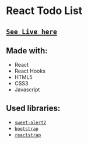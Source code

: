 # React Todo List

## [`See Live here`](https://react-to-do-list-delta.vercel.app/)


## Made with:
  * React
  * React Hooks
  * HTML5
  * CSS3
  * Javascript

## Used libraries:
  * [`sweet-alert2`](https://www.npmjs.com/package/sweetalert2)
  * [`bootstrap`](https://www.npmjs.com/package/bootstrap)
  * [`reactstrap`](https://www.npmjs.com/package/reactstrap)
